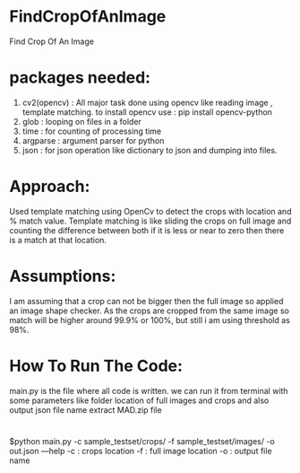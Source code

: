 # FindCropOfAnImage
Find Crop Of An Image


# packages needed:
1) cv2(opencv) : All major task done using opencv like reading image ,
template matching.
to install opencv use : pip install opencv-python
2) glob : looping on files in a folder
3) time : for counting of processing time
4) argparse : argument parser for python
5) json : for json operation like dictionary to json and dumping into files.
# Approach:
Used template matching using OpenCv to detect the crops with location and %
match value.
Template matching is like sliding the crops on full image and counting the
difference between both if it is less or near to zero then there is a match at
that location.
# Assumptions:
I am assuming that a crop can not be bigger then the full image so applied
an image shape checker.
As the crops are cropped from the same image so match will be higher
around 99.9% or 100%, but still i am using threshold as 98%.
# How To Run The Code:
main.py is the file where all code is written.
we can run it from terminal with some parameters like folder location of full
images and crops and also output json file name
extract MAD.zip file
# ##################
$python main.py -c sample_testset/crops/ -f sample_testset/images/ -o
out.json
—help
-c : crops location
-f : full image location
-o : output file name
